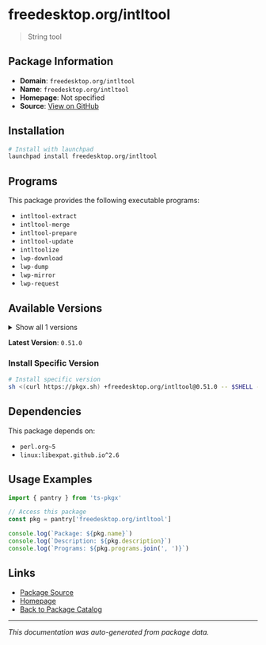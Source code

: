 # freedesktop.org/intltool

> String tool

## Package Information

- **Domain**: `freedesktop.org/intltool`
- **Name**: `freedesktop.org/intltool`
- **Homepage**: Not specified
- **Source**: [View on GitHub](https://github.com/pkgxdev/pantry/tree/main/projects/freedesktop.org/intltool/package.yml)

## Installation

```bash
# Install with launchpad
launchpad install freedesktop.org/intltool
```

## Programs

This package provides the following executable programs:

- `intltool-extract`
- `intltool-merge`
- `intltool-prepare`
- `intltool-update`
- `intltoolize`
- `lwp-download`
- `lwp-dump`
- `lwp-mirror`
- `lwp-request`

## Available Versions

<details>
<summary>Show all 1 versions</summary>

- `0.51.0`

</details>

**Latest Version**: `0.51.0`

### Install Specific Version

```bash
# Install specific version
sh <(curl https://pkgx.sh) +freedesktop.org/intltool@0.51.0 -- $SHELL -i
```

## Dependencies

This package depends on:

- `perl.org~5`
- `linux:libexpat.github.io^2.6`

## Usage Examples

```typescript
import { pantry } from 'ts-pkgx'

// Access this package
const pkg = pantry['freedesktop.org/intltool']

console.log(`Package: ${pkg.name}`)
console.log(`Description: ${pkg.description}`)
console.log(`Programs: ${pkg.programs.join(', ')}`)
```

## Links

- [Package Source](https://github.com/pkgxdev/pantry/tree/main/projects/freedesktop.org/intltool/package.yml)
- [Homepage](#)
- [Back to Package Catalog](../../../package-catalog.md)

---

*This documentation was auto-generated from package data.*
